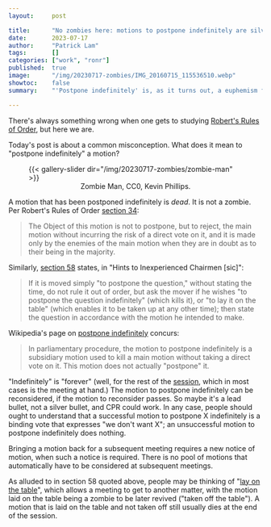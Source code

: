 ```yaml
---
layout:     post

title:      "No zombies here: motions to postpone indefinitely are silver bullets"
date:       2023-07-17
author:     "Patrick Lam"
tags:       []
categories: ["work", "ronr"]
published:  true
image:      "/img/20230717-zombies/IMG_20160715_115536510.webp"
showtoc:    false
summary:    "'Postpone indefinitely' is, as it turns out, a euphemism for 'kill'."

---
```


There's always something wrong when one gets to studying [Robert's Rules of Order](http://www.rulesonline.com/), but here we are.

Today's post is about a common misconception. What does it mean to "postpone indefinitely" a motion?

<!-- https://www.publicdomainpictures.net/en/view-image.php?image=143086&picture=zombie-man -->
<figure>
{{< gallery-slider dir="/img/20230717-zombies/zombie-man" >}}
<figcaption style="text-align:center">Zombie Man, CC0, Kevin Phillips.</figcaption>
</figure>

A motion that has been postponed indefinitely is _dead_. It is not a zombie.
Per Robert's Rules of Order [section 34](http://www.rulesonline.com/rror-05.htm#34):
> The Object of this motion is not to postpone, but to reject, the main motion without incurring the risk of a direct vote on it, and it is made only by the enemies of the main motion when they are in doubt as to their being in the majority.

Similarly, [section 58](http://www.rulesonline.com/rror-10.htm#58:14) states, in "Hints to Inexperienced Chairmen [sic]":
> If it is moved simply "to postpone the question," without stating the time, do not rule it out of order, but ask the mover if he wishes "to postpone the question indefinitely" (which kills it), or "to lay it on the table" (which enables it to be taken up at any other time); then state the question in accordance with the motion he intended to make.

Wikipedia's page on [postpone indefinitely](https://en.wikipedia.org/wiki/Postpone_indefinitely) concurs:
> In parliamentary procedure, the motion to postpone indefinitely is a subsidiary motion used to kill a main motion without taking a direct vote on it. This motion does not actually "postpone" it. 

"Indefinitely" is "forever" (well, for the rest of the
[session](https://jurassicparliament.com/meeting-or-session-in-roberts-rules/
), which in most cases is the meeting at hand.) The motion to
postpone indefinitely can be reconsidered, if the motion to reconsider
passes. So maybe it's a lead bullet, not a silver bullet, and CPR could work.
In any case, people should ought to understand that a successful motion
to postpone X indefinitely is a binding vote that expresses "we don't want X";
an unsuccessful motion to postpone indefinitely does nothing.

Bringing a motion back for a subsequent meeting requires a new
notice of motion, when such a notice is required. There is no pool of
motions that automatically have to be considered at subsequent
meetings.

As alluded to in section 58 quoted above, people may be thinking of "[lay on the
table](https://en.wikipedia.org/wiki/Table_(parliamentary_procedure))", which allows a meeting to get to another matter, with the
motion laid on the table being a zombie to be later revived ("taken
off the table"). A motion that is laid on the table and not taken off
still usually dies at the end of the session.
